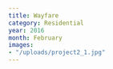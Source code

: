 ```yaml
---
title: Wayfare
category: Residential
year: 2016
month: February
images:
- "/uploads/project2_1.jpg"
---
```

